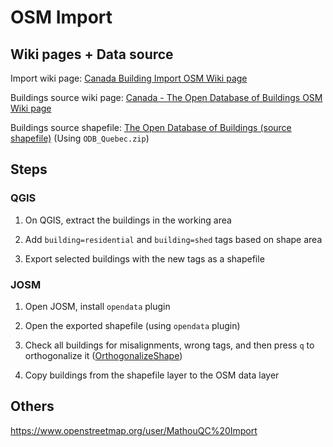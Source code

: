 # OSM Import

## Wiki pages + Data source

Import wiki page: [Canada Building Import OSM Wiki page](https://wiki.openstreetmap.org/wiki/Canada_Building_Import)

Buildings source wiki page: [Canada - The Open Database of Buildings OSM Wiki page](https://wiki.openstreetmap.org/wiki/Canada_-_The_Open_Database_of_Buildings)

Buildings source shapefile: [The Open Database of Buildings (source shapefile)](https://www.statcan.gc.ca/en/lode/databases/odb)
(Using `ODB_Quebec.zip`)

## Steps

### QGIS

1. On QGIS, extract the buildings in the working area

2. Add `building=residential` and `building=shed` tags based on shape area

3. Export selected buildings with the new tags as a shapefile

### JOSM

1. Open JOSM, install `opendata` plugin

2. Open the exported shapefile (using `opendata` plugin)

3. Check all buildings for misalignments, wrong tags, and then press `q` to orthogonalize it ([OrthogonalizeShape](https://josm.openstreetmap.de/wiki/Help/Action/OrthogonalizeShape))

4. Copy buildings from the shapefile layer to the OSM data layer

## Others

https://www.openstreetmap.org/user/MathouQC%20Import